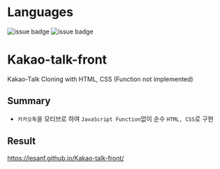 # Languages

![issue badge](https://img.shields.io/badge/language-CSS-informational.svg)
![issue badge](https://img.shields.io/badge/language-HTML-peru.svg)

# Kakao-talk-front

Kakao-Talk Cloning with HTML, CSS (Function not implemented)

## Summary

- `카카오톡`을 모티브로 하여 `JavaScript Function`없이 순수 `HTML, CSS`로 구현

## Result    

https://lesanf.github.io/Kakao-talk-front/


